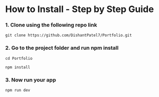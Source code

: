 # How to Install - Step by Step Guide
### 1. Clone using the following repo link
```
git clone https://github.com/DishantPatel7/Portfolio.git
```

### 2. Go to the project folder and run npm install
 ```
 cd Portfolio
```
```
npm install
```

### 3. Now run your app
 ```
 npm run dev
```
